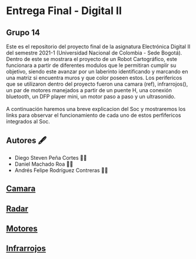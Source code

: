 # Entrega Final - Digital II 
## Grupo 14
Este es el repositorio del proyecto final de la asignatura Electrónica Digital II del semestre 2021-1 (Universidad Nacional de Colombia - Sede Bogotá). Dentro de este se mostrara el proyecto de un Robot Cartográfico, este funcionara a partir de diferentes modulos que le permitiran cumplir su objetivo, siendo este avanzar por un laberinto identificando y marcando en una matriz si encuentra muros y que color poseen estos. Los perifericos que se utilizaron dentro del proyecto fueron una camara (ref), infrarrojos(), un par de motores manejados a partir de un puente H, una conexión bluetooth, un DFP player mini, un motor paso a paso y un ultrasonido.
<br>
<br>
A continuación haremos una breve explicacion del Soc y mostraremos los links para observar el funcionamiento de cada uno de estos perfifericos integrados al Soc.

## Autores :fountain_pen:
- Diego Steven Peña Cortes :mechanic:
- Daniel Machado Roa :technologist:
- Andrés Felipe Rodríguez Contreras :office_worker:
 
## [Camara](w07_entrega-_final-grupo14/Camara.md )
## [Radar](w07_entrega-_final-grupo14/Camara.md )
## [Motores](w07_entrega-_final-grupo14/Camara.md )
## [Infrarrojos](w07_entrega-_final-grupo14/Camara.md )

